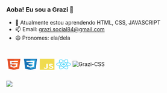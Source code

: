 ### Aoba! Eu sou a Grazi 👋

- 🌱 Atualmente estou aprendendo HTML, CSS, JAVASCRIPT
- 📫 Email: grazi.social84@gmail.com
- 😄 Pronomes: ela/dela
##
<div style="display: inline_block"><br>
  <img align="center" alt="Grazi-HTML" height="30" width="40" src="https://raw.githubusercontent.com/devicons/devicon/master/icons/html5/html5-original.svg">
  <img align="center" alt="Grazi-CSS" height="30" width="40" src="https://raw.githubusercontent.com/devicons/devicon/master/icons/css3/css3-original.svg">
  <img align="center" alt="Grazi-Js" height="30" width="40" src="https://raw.githubusercontent.com/devicons/devicon/master/icons/javascript/javascript-plain.svg"> 
  <img align="center" alt="Grazi-React" height="30" width="40" src="https://raw.githubusercontent.com/devicons/devicon/master/icons/react/react-original.svg">
  <img align="center" alt="Grazi-CSS" height="30" width="40" src="https://cdn.worldvectorlogo.com/logos/nodejs-icon.svg">

</div>

##

 
   <a href="https://www.linkedin.com/in/graziele-santosdn/" target="_blank"><img src="https://img.shields.io/badge/-LinkedIn-%230077B5?style=for-the-badge&logo=linkedin&logoColor=white" target="_blank"></a>   

